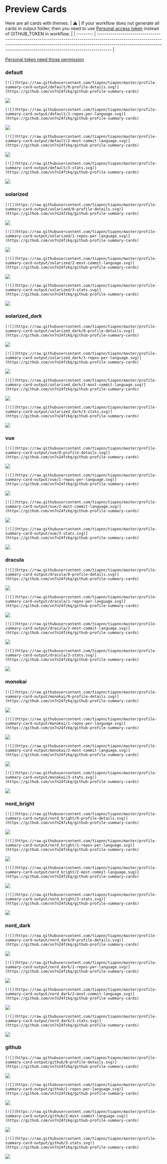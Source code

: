 
# Preview Cards

Here are all cards with themes.
| :warning: | If your workflow does not generate all cards in output folder, then you need to use [Personal access token](https://docs.github.com/en/actions/configuring-and-managing-workflows/creating-and-storing-encrypted-secrets) instead of GITHUB_TOKEN in workflow. |
| :-------: | :------------------------------------------------------------------------------------------------------------------------------------------------------------------------------------------------------------------------------------------------ |

[Personal token need those permission](https://github.com/vn7n24fzkq/github-profile-summary-cards/wiki/Personal-access-token-permissions)


### default


```
[![](https://raw.githubusercontent.com/tiapnn/tiapnn/master/profile-summary-card-output/default/0-profile-details.svg)](https://github.com/vn7n24fzkq/github-profile-summary-cards)
```
![](https://raw.githubusercontent.com/tiapnn/tiapnn/master/profile-summary-card-output/default/0-profile-details.svg)


```
[![](https://raw.githubusercontent.com/tiapnn/tiapnn/master/profile-summary-card-output/default/1-repos-per-language.svg)](https://github.com/vn7n24fzkq/github-profile-summary-cards)
```
![](https://raw.githubusercontent.com/tiapnn/tiapnn/master/profile-summary-card-output/default/1-repos-per-language.svg)


```
[![](https://raw.githubusercontent.com/tiapnn/tiapnn/master/profile-summary-card-output/default/2-most-commit-language.svg)](https://github.com/vn7n24fzkq/github-profile-summary-cards)
```
![](https://raw.githubusercontent.com/tiapnn/tiapnn/master/profile-summary-card-output/default/2-most-commit-language.svg)


```
[![](https://raw.githubusercontent.com/tiapnn/tiapnn/master/profile-summary-card-output/default/3-stats.svg)](https://github.com/vn7n24fzkq/github-profile-summary-cards)
```
![](https://raw.githubusercontent.com/tiapnn/tiapnn/master/profile-summary-card-output/default/3-stats.svg)


### solarized


```
[![](https://raw.githubusercontent.com/tiapnn/tiapnn/master/profile-summary-card-output/solarized/0-profile-details.svg)](https://github.com/vn7n24fzkq/github-profile-summary-cards)
```
![](https://raw.githubusercontent.com/tiapnn/tiapnn/master/profile-summary-card-output/solarized/0-profile-details.svg)


```
[![](https://raw.githubusercontent.com/tiapnn/tiapnn/master/profile-summary-card-output/solarized/1-repos-per-language.svg)](https://github.com/vn7n24fzkq/github-profile-summary-cards)
```
![](https://raw.githubusercontent.com/tiapnn/tiapnn/master/profile-summary-card-output/solarized/1-repos-per-language.svg)


```
[![](https://raw.githubusercontent.com/tiapnn/tiapnn/master/profile-summary-card-output/solarized/2-most-commit-language.svg)](https://github.com/vn7n24fzkq/github-profile-summary-cards)
```
![](https://raw.githubusercontent.com/tiapnn/tiapnn/master/profile-summary-card-output/solarized/2-most-commit-language.svg)


```
[![](https://raw.githubusercontent.com/tiapnn/tiapnn/master/profile-summary-card-output/solarized/3-stats.svg)](https://github.com/vn7n24fzkq/github-profile-summary-cards)
```
![](https://raw.githubusercontent.com/tiapnn/tiapnn/master/profile-summary-card-output/solarized/3-stats.svg)


### solarized_dark


```
[![](https://raw.githubusercontent.com/tiapnn/tiapnn/master/profile-summary-card-output/solarized_dark/0-profile-details.svg)](https://github.com/vn7n24fzkq/github-profile-summary-cards)
```
![](https://raw.githubusercontent.com/tiapnn/tiapnn/master/profile-summary-card-output/solarized_dark/0-profile-details.svg)


```
[![](https://raw.githubusercontent.com/tiapnn/tiapnn/master/profile-summary-card-output/solarized_dark/1-repos-per-language.svg)](https://github.com/vn7n24fzkq/github-profile-summary-cards)
```
![](https://raw.githubusercontent.com/tiapnn/tiapnn/master/profile-summary-card-output/solarized_dark/1-repos-per-language.svg)


```
[![](https://raw.githubusercontent.com/tiapnn/tiapnn/master/profile-summary-card-output/solarized_dark/2-most-commit-language.svg)](https://github.com/vn7n24fzkq/github-profile-summary-cards)
```
![](https://raw.githubusercontent.com/tiapnn/tiapnn/master/profile-summary-card-output/solarized_dark/2-most-commit-language.svg)


```
[![](https://raw.githubusercontent.com/tiapnn/tiapnn/master/profile-summary-card-output/solarized_dark/3-stats.svg)](https://github.com/vn7n24fzkq/github-profile-summary-cards)
```
![](https://raw.githubusercontent.com/tiapnn/tiapnn/master/profile-summary-card-output/solarized_dark/3-stats.svg)


### vue


```
[![](https://raw.githubusercontent.com/tiapnn/tiapnn/master/profile-summary-card-output/vue/0-profile-details.svg)](https://github.com/vn7n24fzkq/github-profile-summary-cards)
```
![](https://raw.githubusercontent.com/tiapnn/tiapnn/master/profile-summary-card-output/vue/0-profile-details.svg)


```
[![](https://raw.githubusercontent.com/tiapnn/tiapnn/master/profile-summary-card-output/vue/1-repos-per-language.svg)](https://github.com/vn7n24fzkq/github-profile-summary-cards)
```
![](https://raw.githubusercontent.com/tiapnn/tiapnn/master/profile-summary-card-output/vue/1-repos-per-language.svg)


```
[![](https://raw.githubusercontent.com/tiapnn/tiapnn/master/profile-summary-card-output/vue/2-most-commit-language.svg)](https://github.com/vn7n24fzkq/github-profile-summary-cards)
```
![](https://raw.githubusercontent.com/tiapnn/tiapnn/master/profile-summary-card-output/vue/2-most-commit-language.svg)


```
[![](https://raw.githubusercontent.com/tiapnn/tiapnn/master/profile-summary-card-output/vue/3-stats.svg)](https://github.com/vn7n24fzkq/github-profile-summary-cards)
```
![](https://raw.githubusercontent.com/tiapnn/tiapnn/master/profile-summary-card-output/vue/3-stats.svg)


### dracula


```
[![](https://raw.githubusercontent.com/tiapnn/tiapnn/master/profile-summary-card-output/dracula/0-profile-details.svg)](https://github.com/vn7n24fzkq/github-profile-summary-cards)
```
![](https://raw.githubusercontent.com/tiapnn/tiapnn/master/profile-summary-card-output/dracula/0-profile-details.svg)


```
[![](https://raw.githubusercontent.com/tiapnn/tiapnn/master/profile-summary-card-output/dracula/1-repos-per-language.svg)](https://github.com/vn7n24fzkq/github-profile-summary-cards)
```
![](https://raw.githubusercontent.com/tiapnn/tiapnn/master/profile-summary-card-output/dracula/1-repos-per-language.svg)


```
[![](https://raw.githubusercontent.com/tiapnn/tiapnn/master/profile-summary-card-output/dracula/2-most-commit-language.svg)](https://github.com/vn7n24fzkq/github-profile-summary-cards)
```
![](https://raw.githubusercontent.com/tiapnn/tiapnn/master/profile-summary-card-output/dracula/2-most-commit-language.svg)


```
[![](https://raw.githubusercontent.com/tiapnn/tiapnn/master/profile-summary-card-output/dracula/3-stats.svg)](https://github.com/vn7n24fzkq/github-profile-summary-cards)
```
![](https://raw.githubusercontent.com/tiapnn/tiapnn/master/profile-summary-card-output/dracula/3-stats.svg)


### monokai


```
[![](https://raw.githubusercontent.com/tiapnn/tiapnn/master/profile-summary-card-output/monokai/0-profile-details.svg)](https://github.com/vn7n24fzkq/github-profile-summary-cards)
```
![](https://raw.githubusercontent.com/tiapnn/tiapnn/master/profile-summary-card-output/monokai/0-profile-details.svg)


```
[![](https://raw.githubusercontent.com/tiapnn/tiapnn/master/profile-summary-card-output/monokai/1-repos-per-language.svg)](https://github.com/vn7n24fzkq/github-profile-summary-cards)
```
![](https://raw.githubusercontent.com/tiapnn/tiapnn/master/profile-summary-card-output/monokai/1-repos-per-language.svg)


```
[![](https://raw.githubusercontent.com/tiapnn/tiapnn/master/profile-summary-card-output/monokai/2-most-commit-language.svg)](https://github.com/vn7n24fzkq/github-profile-summary-cards)
```
![](https://raw.githubusercontent.com/tiapnn/tiapnn/master/profile-summary-card-output/monokai/2-most-commit-language.svg)


```
[![](https://raw.githubusercontent.com/tiapnn/tiapnn/master/profile-summary-card-output/monokai/3-stats.svg)](https://github.com/vn7n24fzkq/github-profile-summary-cards)
```
![](https://raw.githubusercontent.com/tiapnn/tiapnn/master/profile-summary-card-output/monokai/3-stats.svg)


### nord_bright


```
[![](https://raw.githubusercontent.com/tiapnn/tiapnn/master/profile-summary-card-output/nord_bright/0-profile-details.svg)](https://github.com/vn7n24fzkq/github-profile-summary-cards)
```
![](https://raw.githubusercontent.com/tiapnn/tiapnn/master/profile-summary-card-output/nord_bright/0-profile-details.svg)


```
[![](https://raw.githubusercontent.com/tiapnn/tiapnn/master/profile-summary-card-output/nord_bright/1-repos-per-language.svg)](https://github.com/vn7n24fzkq/github-profile-summary-cards)
```
![](https://raw.githubusercontent.com/tiapnn/tiapnn/master/profile-summary-card-output/nord_bright/1-repos-per-language.svg)


```
[![](https://raw.githubusercontent.com/tiapnn/tiapnn/master/profile-summary-card-output/nord_bright/2-most-commit-language.svg)](https://github.com/vn7n24fzkq/github-profile-summary-cards)
```
![](https://raw.githubusercontent.com/tiapnn/tiapnn/master/profile-summary-card-output/nord_bright/2-most-commit-language.svg)


```
[![](https://raw.githubusercontent.com/tiapnn/tiapnn/master/profile-summary-card-output/nord_bright/3-stats.svg)](https://github.com/vn7n24fzkq/github-profile-summary-cards)
```
![](https://raw.githubusercontent.com/tiapnn/tiapnn/master/profile-summary-card-output/nord_bright/3-stats.svg)


### nord_dark


```
[![](https://raw.githubusercontent.com/tiapnn/tiapnn/master/profile-summary-card-output/nord_dark/0-profile-details.svg)](https://github.com/vn7n24fzkq/github-profile-summary-cards)
```
![](https://raw.githubusercontent.com/tiapnn/tiapnn/master/profile-summary-card-output/nord_dark/0-profile-details.svg)


```
[![](https://raw.githubusercontent.com/tiapnn/tiapnn/master/profile-summary-card-output/nord_dark/1-repos-per-language.svg)](https://github.com/vn7n24fzkq/github-profile-summary-cards)
```
![](https://raw.githubusercontent.com/tiapnn/tiapnn/master/profile-summary-card-output/nord_dark/1-repos-per-language.svg)


```
[![](https://raw.githubusercontent.com/tiapnn/tiapnn/master/profile-summary-card-output/nord_dark/2-most-commit-language.svg)](https://github.com/vn7n24fzkq/github-profile-summary-cards)
```
![](https://raw.githubusercontent.com/tiapnn/tiapnn/master/profile-summary-card-output/nord_dark/2-most-commit-language.svg)


```
[![](https://raw.githubusercontent.com/tiapnn/tiapnn/master/profile-summary-card-output/nord_dark/3-stats.svg)](https://github.com/vn7n24fzkq/github-profile-summary-cards)
```
![](https://raw.githubusercontent.com/tiapnn/tiapnn/master/profile-summary-card-output/nord_dark/3-stats.svg)


### github


```
[![](https://raw.githubusercontent.com/tiapnn/tiapnn/master/profile-summary-card-output/github/0-profile-details.svg)](https://github.com/vn7n24fzkq/github-profile-summary-cards)
```
![](https://raw.githubusercontent.com/tiapnn/tiapnn/master/profile-summary-card-output/github/0-profile-details.svg)


```
[![](https://raw.githubusercontent.com/tiapnn/tiapnn/master/profile-summary-card-output/github/1-repos-per-language.svg)](https://github.com/vn7n24fzkq/github-profile-summary-cards)
```
![](https://raw.githubusercontent.com/tiapnn/tiapnn/master/profile-summary-card-output/github/1-repos-per-language.svg)


```
[![](https://raw.githubusercontent.com/tiapnn/tiapnn/master/profile-summary-card-output/github/2-most-commit-language.svg)](https://github.com/vn7n24fzkq/github-profile-summary-cards)
```
![](https://raw.githubusercontent.com/tiapnn/tiapnn/master/profile-summary-card-output/github/2-most-commit-language.svg)


```
[![](https://raw.githubusercontent.com/tiapnn/tiapnn/master/profile-summary-card-output/github/3-stats.svg)](https://github.com/vn7n24fzkq/github-profile-summary-cards)
```
![](https://raw.githubusercontent.com/tiapnn/tiapnn/master/profile-summary-card-output/github/3-stats.svg)

